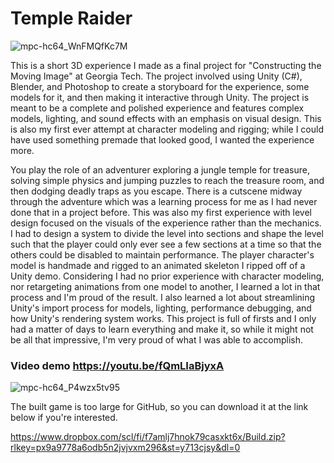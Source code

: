 # Temple Raider
![mpc-hc64_WnFMQfKc7M](https://github.com/asantmier/Temple-Raider/assets/91630046/38d7688c-7c0d-4466-8e90-be9878ff5a07)

This is a short 3D experience I made as a final project for "Constructing the Moving Image" at Georgia Tech. The project
involved using Unity (C#), Blender, and Photoshop to create a storyboard for the experience, some models for it, and then
making it interactive through Unity. The project is meant to be a complete and polished experience and features complex
models, lighting, and sound effects with an emphasis on visual design. This is also my first ever attempt at character 
modeling and rigging; while I could have used something premade that looked good, I wanted the experience more.

You play the role of an adventurer exploring a jungle temple for treasure, solving simple physics and jumping puzzles
to reach the treasure room, and then dodging deadly traps as you escape. There is a cutscene midway through the
adventure which was a learning process for me as I had never done that in a project before. This was also my first
experience with level design focused on the visuals of the experience rather than the mechanics. I had to design a 
system to divide the level into sections and shape the level such that the player could only ever see a few sections
at a time so that the others could be disabled to maintain performance. The player character's model is handmade and
rigged to an animated skeleton I ripped off of a Unity demo. Considering I had no prior experience with character 
modeling, nor retargeting animations from one model to another, I learned a lot in that process and I'm proud of the 
result. I also learned a lot about streamlining Unity's import process for models, lighting, performance debugging,
and how Unity's rendering system works. This project is full of firsts and I only had a matter of days to learn
everything and make it, so while it might not be all that impressive, I'm very proud of what I was able to accomplish.
### Video demo https://youtu.be/fQmLIaBjyxA

![mpc-hc64_P4wzx5tv95](https://github.com/asantmier/Temple-Raider/assets/91630046/fefb123f-8c02-4f1b-a9d1-e0beac11b9cf)

The built game is too large for GitHub, so you can download it at the link below if you're interested.

https://www.dropbox.com/scl/fi/f7amlj7hnok79casxkt6x/Build.zip?rlkey=px9a9778a6odb5n2jvjvxm296&st=y713cjsy&dl=0
